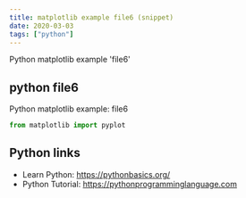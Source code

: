 ```yaml
---
title: matplotlib example file6 (snippet)
date: 2020-03-03
tags: ["python"]
---
```

Python matplotlib example 'file6'


## python file6

Python matplotlib example: file6

```python
from matplotlib import pyplot


```

## Python links

- Learn Python: https://pythonbasics.org/
- Python Tutorial: https://pythonprogramminglanguage.com
